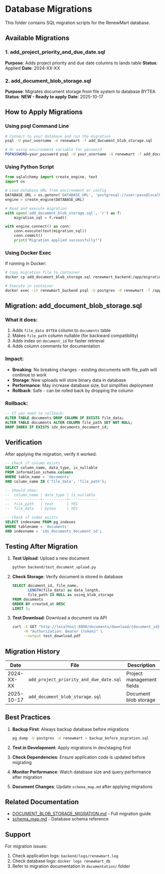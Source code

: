 # Database Migrations

This folder contains SQL migration scripts for the RenewMart database.

## Available Migrations

### 1. add_project_priority_and_due_date.sql
**Purpose**: Adds project priority and due date columns to lands table
**Status**: Applied
**Date**: 2024-XX-XX

### 2. add_document_blob_storage.sql
**Purpose**: Migrates document storage from file system to database BYTEA
**Status**: **NEW - Ready to apply**
**Date**: 2025-10-17

## How to Apply Migrations

### Using psql Command Line

```bash
# Connect to your database and run the migration
psql -U your_username -d renewmart -f add_document_blob_storage.sql

# Or using environment variable for password
PGPASSWORD=your_password psql -U your_username -d renewmart -f add_document_blob_storage.sql
```

### Using Python Script

```python
from sqlalchemy import create_engine, text
import os

# Load database URL from environment or config
DATABASE_URL = os.getenv('DATABASE_URL', 'postgresql://user:pass@localhost/renewmart')
engine = create_engine(DATABASE_URL)

# Read and execute migration
with open('add_document_blob_storage.sql', 'r') as f:
    migration_sql = f.read()

with engine.connect() as conn:
    conn.execute(text(migration_sql))
    conn.commit()
    print("Migration applied successfully!")
```

### Using Docker Exec

If running in Docker:

```bash
# Copy migration file to container
docker cp add_document_blob_storage.sql renewmart_backend:/app/migrations/

# Execute in container
docker exec -it renewmart_backend psql -U postgres -d renewmart -f /app/migrations/add_document_blob_storage.sql
```

## Migration: add_document_blob_storage.sql

### What it does:
1. Adds `file_data BYTEA` column to `documents` table
2. Makes `file_path` column nullable (for backward compatibility)
3. Adds index on `document_id` for faster retrieval
4. Adds column comments for documentation

### Impact:
- **Breaking**: No breaking changes - existing documents with file_path will continue to work
- **Storage**: New uploads will store binary data in database
- **Performance**: May increase database size, but simplifies deployment
- **Rollback**: Safe - can be rolled back by dropping the column

### Rollback:

```sql
-- If you need to rollback:
ALTER TABLE documents DROP COLUMN IF EXISTS file_data;
ALTER TABLE documents ALTER COLUMN file_path SET NOT NULL;
DROP INDEX IF EXISTS idx_documents_document_id;
```

## Verification

After applying the migration, verify it worked:

```sql
-- Check if column exists
SELECT column_name, data_type, is_nullable 
FROM information_schema.columns 
WHERE table_name = 'documents' 
AND column_name IN ('file_data', 'file_path');

-- Should show:
--  column_name | data_type | is_nullable
-- -------------+-----------+-------------
--  file_path   | text      | YES
--  file_data   | bytea     | YES

-- Check if index exists
SELECT indexname FROM pg_indexes 
WHERE tablename = 'documents' 
AND indexname = 'idx_documents_document_id';
```

## Testing After Migration

1. **Test Upload**: Upload a new document
   ```bash
   python backend/test_document_upload.py
   ```

2. **Check Storage**: Verify document is stored in database
   ```sql
   SELECT document_id, file_name, 
          LENGTH(file_data) as data_length,
          file_path IS NULL as using_blob_storage
   FROM documents 
   ORDER BY created_at DESC 
   LIMIT 5;
   ```

3. **Test Download**: Download a document via API
   ```bash
   curl -X GET "http://localhost:8000/documents/download/{document_id}" \
        -H "Authorization: Bearer {token}" \
        --output test_download.pdf
   ```

## Migration History

| Date | File | Description | Status |
|------|------|-------------|--------|
| 2024-XX-XX | `add_project_priority_and_due_date.sql` | Project management fields | ✅ Applied |
| 2025-10-17 | `add_document_blob_storage.sql` | Document blob storage | 🆕 Ready |

## Best Practices

1. **Backup First**: Always backup database before migrations
   ```bash
   pg_dump -U postgres -d renewmart > backup_before_migration.sql
   ```

2. **Test in Development**: Apply migrations in dev/staging first

3. **Check Dependencies**: Ensure application code is updated before migrating

4. **Monitor Performance**: Watch database size and query performance after migration

5. **Document Changes**: Update `schema_map.md` after applying migrations

## Related Documentation

- [DOCUMENT_BLOB_STORAGE_MIGRATION.md](../../documentation/DOCUMENT_BLOB_STORAGE_MIGRATION.md) - Full migration guide
- [schema_map.md](../../documentation/schema_map.md) - Database schema reference

## Support

For migration issues:
1. Check application logs: `backend/logs/renewmart.log`
2. Check database logs: `docker logs renewmart_db`
3. Refer to migration documentation in `documentation/` folder

